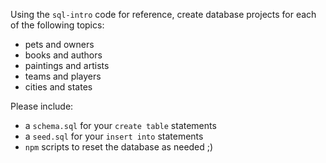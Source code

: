 
Using the `sql-intro` code for reference, create database projects for each of the following topics:

- pets and owners
- books and authors
- paintings and artists
- teams and players
- cities and states


Please include:

- a `schema.sql` for your `create table` statements
- a `seed.sql` for your `insert into` statements
- `npm` scripts to reset the database as needed ;)


